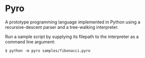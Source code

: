 # Pyro

A prototype programming language implemented in Python using a recursive-descent parser and a tree-walking interpreter.

Run a sample script by supplying its filepath to the interpreter as a command line argument:

    $ python -m pyro samples/fibonacci.pyro
